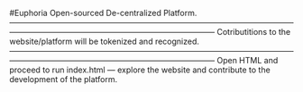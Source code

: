 #Euphoria
Open-sourced De-centralized Platform. 
——————————————————————————————————————————————————————————————
Cotributitions to the website/platform will be tokenized and recognized. 
——————————————————————————————————————————————————————————————
Open HTML and proceed to run index.html — explore the website and contribute to the development of the platform. 
